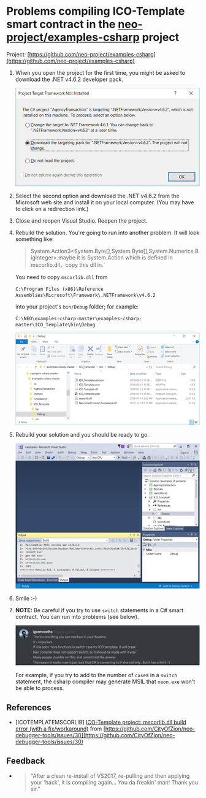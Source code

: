 # Problems compiling ICO-Template smart contract in the [neo-project/examples-csharp](https://github.com/neo-project/examples-csharp) project

Project: [https://github.com/neo-project/examples-csharp](https://github.com/neo-project/examples-csharp)

1. When you open the project for the first time, you might be asked to download the .NET v4.6.2 developer pack.

    ![Dotnet-4.6.2-not-installedA.png](./images/Dotnet-4.6.2-not-installedA.png)

2. Select the second option and download the .NET v4.6.2 from the Microsoft web site and install it on your local computer. (You may have to click on a redirection link.)

3. Close and reopen Visual Studio.  Reopen the project.

4. Rebuild the solution.  You're going to run into another problem.  It will look something like:
    >System.Action3<System.Byte[],System.Byte[],System.Numerics.BigInteger>.maybe it is System.Action which is defined in mscorlib.dll，copy this dll in.`
    
    You need to copy `mscorlib.dll` from
    ```
    C:\Program Files (x86)\Reference Assemblies\Microsoft\Framework\.NETFramework\v4.6.2
    ```
    into your project's `bin/Debug` folder; for example:
    ```
    C:\NEO\examples-csharp-master\examples-csharp-master\ICO_Template\bin\Debug
    ```

    ![Dotnet-4.6.2-not-installedB.png](./images/Dotnet-4.6.2-not-installedB.png)

5. Rebuild your solution and you should be ready to go.

    ![Dotnet-4.6.2-not-installedC.png](./images/Dotnet-4.6.2-not-installedC.png)

6. Smile :-)

7. **NOTE:** Be careful if you try to use `switch` statements in a C# smart contract.  You can run into problems (see below).

    ![igormcoelho-usingswitchstatements.pngg](./images/igormcoelho-usingswitchstatements.png)

    For example, if you try to add to the number of `case`s in a `switch` statement, the csharp compiler may generate MSIL that `neon.exe` won't be able to process.

## References

* [ICOTEMPLATEMSCORLIB] [ICO-Template project: mscorlib.dll build error (with a fix/workaround)](https://github.com/CityOfZion/neo-debugger-tools/issues/30) from [https://github.com/CityOfZion/neo-debugger-tools/issues/30](https://github.com/CityOfZion/neo-debugger-tools/issues/30)

## Feedback
* >"After a clean re-install of VS2017, re-pulling and then applying your 'hack', it is compiling again... You da freakin' man!  Thank you sir."

